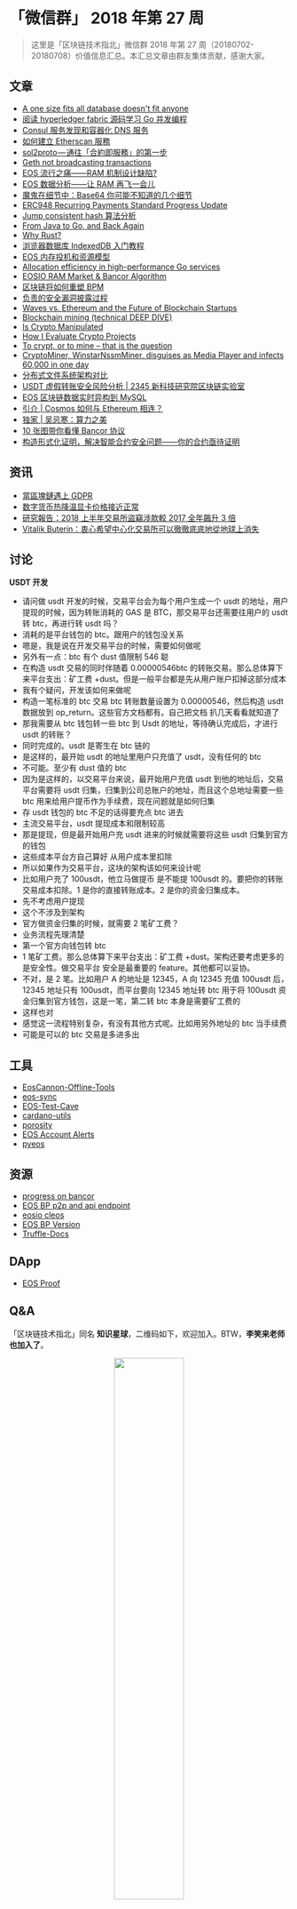# 「微信群」 2018 年第 27 周

> 这里是「区块链技术指北」微信群 2018 年第 27 周（20180702-20180708）价值信息汇总。本汇总文章由群友集体贡献，感谢大家。

## 文章

* [A one size fits all database doesn't fit anyone](https://bbs.chainon.io/d/756-a-one-size-fits-all-database-doesn-t-fit-anyone)
* [阅读 hyperledger fabric 源码学习 Go 并发编程](https://bbs.chainon.io/d/760-hyperledger-fabric-go)
* [Consul 服务发现和容器化 DNS 服务](https://bbs.chainon.io/d/761-consul-dns)
* [如何建立 Etherscan 服務](https://bbs.chainon.io/d/763-etherscan)
* [sol2proto — 通往「合約即服務」的第一步](https://bbs.chainon.io/d/764-sol2proto)
* [Geth not broadcasting transactions](https://bbs.chainon.io/d/765-geth-not-broadcasting-transactions)
* [EOS 流行之痛——RAM 机制设计缺陷?](https://bbs.chainon.io/d/766-eos-ram)
* [EOS 数据分析——让 RAM 再飞一会儿](https://bbs.chainon.io/d/767-eos-ram)
* [魔鬼在细节中：Base64 你可能不知道的几个细节](https://bbs.chainon.io/d/768-base64)
* [ERC948 Recurring Payments Standard Progress Update](https://bbs.chainon.io/d/769-erc948-recurring-payments-standard-progress-update-july-1st-2018)
* [Jump consistent hash 算法分析](https://bbs.chainon.io/d/771-jump-consistent-hash)
* [From Java to Go, and Back Again](https://bbs.chainon.io/d/772-from-java-to-go-and-back-again)
* [Why Rust?](https://bbs.chainon.io/d/774-why-rust)
* [浏览器数据库 IndexedDB 入门教程](https://bbs.chainon.io/d/777-indexeddb)
* [EOS 内存投机和资源模型](https://bbs.chainon.io/d/783-eos)
* [Allocation efficiency in high-performance Go services](https://bbs.chainon.io/d/784-allocation-efficiency-in-high-performance-go-services)
* [EOSIO RAM Market & Bancor Algorithm](https://bbs.chainon.io/d/785-eosio-ram-market-bancor-algorithm)
* [区块链将如何重塑 BPM](https://bbs.chainon.io/d/786-bpm)
* [负责的安全漏洞披露过程](https://bbs.chainon.io/d/787-security)
* [Waves vs. Ethereum and the Future of Blockchain Startups](https://bbs.chainon.io/d/788-waves-vs-ethereum-and-the-future-of-blockchain-startups)
* [Blockchain mining (technical DEEP DIVE)](https://bbs.chainon.io/d/789-blockchain-mining-technical-deep-dive)
* [Is Crypto Manipulated](https://bbs.chainon.io/d/790-is-crypto-manipulated)
* [How I Evaluate Crypto Projects](https://bbs.chainon.io/d/791-how-i-evaluate-crypto-projects)
* [To crypt, or to mine – that is the question](https://bbs.chainon.io/d/794-to-crypt-or-to-mine-that-is-the-question)
* [CryptoMiner, WinstarNssmMiner, disguises as Media Player and infects 60,000 in one day](https://bbs.chainon.io/d/795-cryptominer-disguises-as-media-player-and-infects-60-000-in-one-day)
* [分布式文件系统架构对比](https://bbs.chainon.io/d/798-distributed-file-system)
* [USDT 虚假转账安全⻛险分析 | 2345 新科技研究院区块链实验室](https://mp.weixin.qq.com/s?__biz=MzU4ODQ3NTM2OA==&mid=2247483838&idx=1&sn=4e74dc3f115aaa3f0e4d7b5fa2e7623f&chksm=fddd7f39caaaf62f0856f2371a2d4c3ea4b51c9de8c15af4de1e8759562689e93b3fee221ba3&mpshare=1&scene=1&srcid=0703ztXUnjfIMe37EVhQ3SMV#rd)
* [EOS 区块链数据实时异构到 MySQL](https://mp.weixin.qq.com/s?__biz=MzUzMTUzOTc4OQ==&mid=2247483915&idx=1&sn=9928e479be18435483e9d527a2c77660&chksm=fa41b029cd36393f2a88f182445f3a39ed6994803c04a71d90852e5d765232a8683bfa956650&mpshare=1&scene=1&srcid=07065UCahckWPOABecX60Dij#rd)
* [引介 | Cosmos 如何与 Ethereum 相连？](https://mp.weixin.qq.com/s?__biz=MzIwODA3NDI5MA==&mid=2652526165&idx=1&sn=869855a5137c9609a1c2a8a366f4b449&chksm=8ce65508bb91dc1e25451f8c27af5a1b8258e8d58fd03d350245307e655a17d0f511adcb02c2&mpshare=1&scene=1&srcid=0706cA5YhqtGHeUCHbQzzHJB#rd)
* [独家 | 吴忌寒：算力之美](https://mp.weixin.qq.com/s?__biz=MzIyMzU5MDA1Mw==&mid=2247485414&idx=1&sn=b5f80b090c9f6c2d128d60c1bd6a9ba7&chksm=e81aa42cdf6d2d3a4c34d2c2a8e08d75d5f881f8d15d04422bdb42a1e9b211f5234639fd382a&mpshare=1&scene=1&srcid=0706Ww4ZTkq3f3CV1HqpLHen#rd)
* [10 张图带你看懂 Bancor 协议](https://mp.weixin.qq.com/s?__biz=MzUyNjcwMjY3NQ==&mid=2247484542&idx=1&sn=3981d497f33c0511f1b5d04df790fdc7&chksm=fa0b8542cd7c0c54a99655ac6ad8ce1de30330af47ff8709455f8c9d1ab7ad3e3f65f031e34f&mpshare=1&scene=1&srcid=0704lbBwlzxPhADYPNlFxmn5#rd)
* [构造形式化证明，解决智能合约安全问题——你的合约亟待证明](https://mp.weixin.qq.com/s?__biz=MzUxNTgyNDk5NQ==&mid=2247483887&idx=1&sn=d912d1ae8062868660d11b165c0eac01&chksm=f9b18de3cec604f5afb1dc3bf4ad462416d77b98463c92a209f8c327e3707fb80a33a90684d5&mpshare=1&scene=1&srcid=0708R21gD14WcIjzJlN5TbdX#rd)

## 资讯

* [當區塊鏈遇上 GDPR](https://bbs.chainon.io/d/762-gdpr)
* [数字货币热降温显卡价格接近正常](https://bbs.chainon.io/d/776-solidot)
* [研究報告：2018 上半年交易所盜竊涉款較 2017 全年飆升 3 倍](https://bbs.chainon.io/d/792-2018-2017-3)
* [Vitalik Buterin：衷心希望中心化交易所可以徹徹底底地從地球上消失](https://bbs.chainon.io/d/793-vitalik-buterin)

## 讨论

**USDT 开发**

* 请问做 usdt 开发的时候，交易平台会为每个用户生成一个 usdt 的地址，用户提现的时候，因为转账消耗的 GAS 是 BTC，那交易平台还需要往用户的 usdt 转 btc，再进行转 usdt 吗？
* 消耗的是平台钱包的 btc。跟用户的钱包没关系
* 嗯是，我是说在开发交易平台的时候，需要如何做呢
* 另外有一点：btc 有个 dust 值限制 546 聪
* 在构造 usdt 交易的同时伴随着 0.00000546btc 的转账交易。那么总体算下来平台支出：矿工费 +dust。但是一般平台都是先从用户账户扣掉这部分成本
* 我有个疑问，开发该如何来做呢
* 构造一笔标准的 btc 交易 btc 转账数量设置为 0.00000546，然后构造 usdt 数据放到 op_return。这些官方文档都有。自己把文档 扒几天看看就知道了
* 那我需要从 btc 钱包转一些 btc 到 Usdt 的地址，等待确认完成后，才进行 usdt 的转账？
* 同时完成的。usdt 是寄生在 btc 链的
* 是这样的，最开始 usdt 的地址里用户只充值了 usdt，没有任何的 btc
* 不可能。至少有 dust 值的 btc
* 因为是这样的，以交易平台来说，最开始用户充值 usdt 到他的地址后，交易平台需要将 usdt 归集，归集到公司总账户的地址，而且这个总地址需要一些 btc 用来给用户提币作为手续费，现在问题就是如何归集
* 存 usdt 钱包的 btc 不足的话得要充点 btc 进去
* 主流交易平台，usdt 提现成本和限制较高
* 那是提现，但是最开始用户充 usdt 进来的时候就需要将这些 usdt 归集到官方的钱包
* 这些成本平台方自己算好 从用户成本里扣除
* 所以如果作为交易平台，这块的架构该如何来设计呢
* 比如用户充了 100usdt，他立马做提币 是不能提 100usdt 的。要把你的转账交易成本扣除。1 是你的直接转账成本。2 是你的资金归集成本。
* 先不考虑用户提现
* 这个不涉及到架构
* 官方做资金归集的时候，就需要 2 笔矿工费？
* 业务流程先理清楚
* 第一个官方向钱包转 btc
* 1 笔矿工费。那么总体算下来平台支出：矿工费 +dust。架构还要考虑更多的是安全性。做交易平台 安全是最重要的 feature。其他都可以妥协。
* 不对，是 2 笔。比如用户 A 的地址是 12345，A 向 12345 充值 100usdt 后，12345 地址只有 100usdt，而平台要向 12345 地址转 btc 用于将 100usdt 资金归集到官方钱包，这是一笔，第二转 btc 本身是需要矿工费的
* 这样也对
* 感觉这一流程特别复杂，有没有其他方式呢。比如用另外地址的 btc 当手续费
* 可能是可以的 btc 交易是多进多出

## 工具

* [EosCannon-Offline-Tools](https://bbs.chainon.io/d/757-eoscannon-offline-tools)
* [eos-sync](https://bbs.chainon.io/d/758-eos-sync)
* [EOS-Test-Cave](https://bbs.chainon.io/d/759-eos-test-cave)
* [cardano-utils](https://bbs.chainon.io/d/775-cardano-utils)
* [porosity](https://bbs.chainon.io/d/781-porosity)
* [EOS Account Alerts](https://bbs.chainon.io/d/782-eos-account-alerts)
* [pyeos](https://bbs.chainon.io/d/797-pyeos)

## 资源

* [progress on bancor](https://bbs.chainon.io/d/773-progress-on-bancor)
* [EOS BP p2p and api endpoint](https://bbs.chainon.io/d/778-eos-bp-p2p-and-api-endpoint)
* [eosio cleos](https://bbs.chainon.io/d/779-eosio-cleos)
* [EOS BP Version](https://bbs.chainon.io/d/780-eos-bp-version)
* [Truffle-Docs](https://bbs.chainon.io/d/796-truffle-docs)

## DApp

* [EOS Proof](https://bbs.chainon.io/d/770-eos-proof)

## Q&A

「区块链技术指北」同名 **知识星球**，二维码如下，欢迎加入。BTW，**李笑来老师也加入了**。

<div align=center><img width="50%" height="50%" src="https://raw.githubusercontent.com/BlockchainOne/WeChat/master/images/ZSXQ.jpg"/></div>

「区块链技术指北」相关资讯渠道：

* 「区块链技术指北」同名知识星球，[https://t.xiaomiquan.com/ZRbmaU3](https://t.xiaomiquan.com/ZRbmaU3)
* 官网，[https://chainon.io](https://chainon.io)
* 官方博客，[https://blog.chainon.io](https://blog.chainon.io)
* 官方社区，[https://bbs.chainon.io](https://bbs.chainon.io)
* Telegram Channel，[https://t.me/BlockchainAge](https://t.me/BlockchainAge)
* Telegram Group，[https://t.me/bcage](https://t.me/bcage)
* Twitter，[https://twitter.com/bcageone](https://twitter.com/bcageone)
* Facebook，[https://www.facebook.com/chainone.org](https://www.facebook.com/chainone.org)
* 新浪微博，[https://weibo.com/BlockchainAge](https://weibo.com/BlockchainAge)

同时，本系列文章会在以下渠道同步更新，欢迎关注：

* 「区块链技术指北」同名微信公众号（微信号：BlockchainAge）
* 官方博客，[https://blog.chainon.io](https://blog.chainon.io)
* 知乎专栏，[https://zhuanlan.zhihu.com/robinwen](https://zhuanlan.zhihu.com/robinwen)
* 简书，[https://www.jianshu.com/c/a37698a12ba9](https://www.jianshu.com/c/a37698a12ba9)
* Steemit，[https://steemit.com/@chainone](https://steemit.com/@chainone)
* Medium，[https://medium.com/@chainone.org](https://medium.com/@chainone.org)
* 币乎，[https://bihu.com/people/345886](https://bihu.com/people/345886)
* 掘金，[robinwen@juejin.im](https://juejin.im/user/5673ccae60b2260ee435f89a/posts)

原创不易，读者可以通过如下途径打赏，虚拟货币、美元、法币均支持。

* BTC: 1HRZ7og2KjqpP3v3jskgueNu64kJrFU8GD
* ERC20 Token: 0x5c8DEB48dC08b5dC60A0290B718690a801509Dd1
* PayPal: [https://www.paypal.me/robinwen](https://www.paypal.me/robinwen)
* 微信打赏二维码

<div align=center><img width="50%" height="50%" src="https://raw.githubusercontent.com/BlockchainOne/WeChat/master/images/WeChat.jpg"/></div>

–EOF–

版权声明：[自由转载-非商用-非衍生-保持署名（创意共享4.0许可证）](http://creativecommons.org/licenses/by-nc-nd/4.0/deed.zh)
